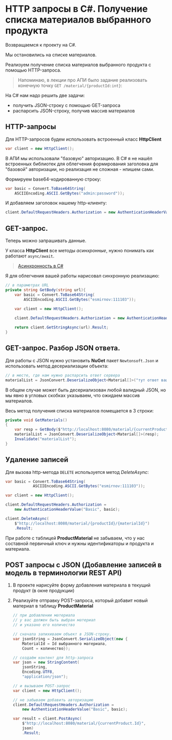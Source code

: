 # HTTP запросы в C#. Получение списка материалов выбранного продукта

Возвращаемся к проекту на C#.

Мы остановились на списке материалов.

Реализуем получение списка материалов выбранного продукта с помощью HTTP-запроса.

>Напоминаю, в лекции про АПИ было задание реализовать конечную точку `GET /material/{productId:int}`:

На C# нам надо решить две задачи:

* получить JSON-строку с помощью GET-запроса
* распарсить JSON-строку, получив массив материалов

## HTTP-запросы

Для HTTP-запросов будем использовать встроенный класс **HttpClient**

```cs
var client = new HttpClient();
```

В АПИ мы использовали "базовую" авторизацию. В C# я не нашёл встроенных библиотек для облегчения формирования заголовка для "базовой" авторизации, но реализация не сложная - нпишем сами.

Формируем base64-кодированную строку:

```cs
var basic = Convert.ToBase64String(
    ASCIIEncoding.ASCII.GetBytes("admin:password"));
```

И добавляем заголовок нашему http-клиенту:

```cs
client.DefaultRequestHeaders.Authorization = new AuthenticationHeaderValue("Basic", basic);
```

## GET-запрос.

Теперь можно запрашивать данные. 

У класса **HttpClient** все методы *асинхронные*, нужно понимать как работают `async/await`.

>[Асинхронность в C#](./cs_async_await.md)

Я для облегчения вашей работы нарисовал синхронную реализацию:

```cs
// в параметрах URL
private string GetBody(string url){
    var basic = Convert.ToBase64String(
        ASCIIEncoding.ASCII.GetBytes("esmirnov:111103"));
        
    var client = new HttpClient();

    client.DefaultRequestHeaders.Authorization = new AuthenticationHeaderValue("Basic", basic);

    return client.GetStringAsync(url).Result;
}
```

## GET-запрос. Разбор JSON ответа.

Для работы с JSON нужно установить **NuGet** пакет `Newtonsoft.Json` и использовать метод десериализации объекта:

```cs
// в месте, где нам нужно распарсить ответ сервера
materialList = JsonConvert.DeserializeObject<Material[]>("тут ответ вашего АПИ");
```

В общем случае может быть десериализован любой валидный JSON, но мы явно в угловых скобках указываем, что ожидаем массив материалов.

Весь метод получения списка материалов помещается в 3 строки:

```cs
private void GetMaterials()
{
    var resp = GetBody($"http://localhost:8080/material/{currentProduct.Id}");
    materialList = JsonConvert.DeserializeObject<Material[]>(resp);
    Invalidate("materialList");
}
```

## Удаление записей

Для вызова http-метода `DELETE` используется метод *DeleteAsync*:

```cs
var basic = Convert.ToBase64String(
            ASCIIEncoding.ASCII.GetBytes("esmirnov:111103"));

var client = new HttpClient();

client.DefaultRequestHeaders.Authorization = 
    new AuthenticationHeaderValue("Basic", basic);

client.DeleteAsync(
    $"http://localhost:8080/material/{productId}/{materialId}")
    .Result;
```

При работе с таблицей **ProductMaterial** не забываем, что у нас составной первичный ключ и нужны идентификаторы и продукта и материала.

## POST запросы с JSON (Добавление записей в модель в терминологии REST API)

1. В проекте нарисуйте форму добавления материала в текущий продукт (в окне продукции)

1. Реализуйте отправку POST-запроса, который добавит новый материал в таблицу **ProductMaterial**

    ```cs
    // при добавлении материала 
    // у вас должен быть выбран материал 
    // и указано его количество

    // сначала запихиваем объект в JSON-строку. 
    var jsonString = JsonConvert.SerializeObject(new {
        MaterialId = Id выбранного материала,
        Count = количество});

    // создаём контент для http-запроса
    var json = new StringContent(
        jsonString, 
        Encoding.UTF8, 
        "application/json");

    // и вызываем POST-запрос
    var client = new HttpClient();

    // не забываем добавить авторизацию
    client.DefaultRequestHeaders.Authorization = 
        new AuthenticationHeaderValue("Basic", basic);

    var result = client.PostAsync(
        $"http://localhost:8080/material/{currentProduct.Id}", 
        json)
        .Result;
    ```
